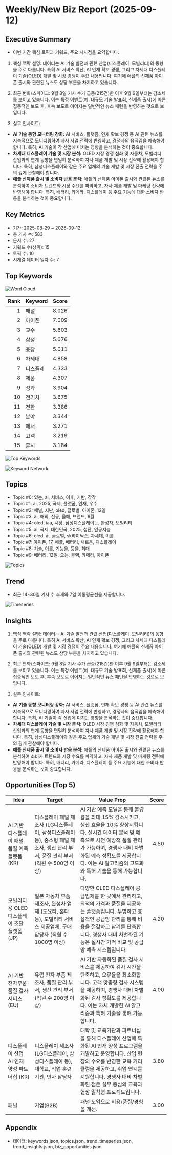 # Weekly/New Biz Report (2025-09-12)

## Executive Summary

- 이번 기간 핵심 토픽과 키워드, 주요 시사점을 요약합니다.

1. 핵심 맥락 설명:  데이터는 AI 기술 발전과 관련 산업(디스플레이, 모빌리티)의 동향을 주로 다룹니다.  특히 AI 서비스 확산, AI 인재 확보 경쟁, 그리고 차세대 디스플레이 기술(OLED) 개발 및 시장 경쟁이 주요 내용입니다.  여기에 애플의 신제품 아이폰 출시와 관련된 뉴스도 상당 부분을 차지하고 있습니다.


2. 최근 변화/스파이크: 9월 8일 기사 수가 급증(215건)한 이후 9월 9일부터는 감소세를 보이고 있습니다. 이는 특정 이벤트(예:  대규모 기술 발표회, 신제품 출시)에 따른 집중적인 보도 후, 후속 보도로 이어지는 일반적인 뉴스 패턴을 반영하는 것으로 보입니다.


3. 실무 인사이트:

* **AI 기술 동향 모니터링 강화:**  AI 서비스, 플랫폼, 인재 확보 경쟁 등 AI 관련 뉴스를 지속적으로 모니터링하여 자사 사업 전략에 반영하고,  경쟁사의 움직임을 예측해야 합니다.  특히, AI 기술이 각 산업에 미치는 영향을 분석하는 것이 중요합니다.
* **차세대 디스플레이 기술 및 시장 분석:** OLED 시장 경쟁 심화 및  자동차, 모빌리티 산업과의 연계 동향을 면밀히 분석하여  자사 제품 개발 및 시장 전략에 활용해야 합니다.  특히, 삼성디스플레이와 같은 주요 업체의 기술 개발 및 시장 진출 전략을 주의 깊게 관찰해야 합니다.
* **애플 신제품 출시 및 소비자 반응 분석:**  애플의 신제품 아이폰 출시와 관련된 뉴스를 분석하여  소비자 트렌드와 시장 수요를 파악하고, 자사 제품 개발 및 마케팅 전략에 반영해야 합니다. 특히, 배터리, 카메라, 디스플레이 등 주요 기능에 대한 소비자 반응을 분석하는 것이 중요합니다.

## Key Metrics

- 기간: 2025-08-29 ~ 2025-09-12
- 총 기사 수: 583
- 문서 수: 27
- 키워드 수(상위): 15
- 토픽 수: 10
- 시계열 데이터 일자 수: 7

## Top Keywords

![Word Cloud](fig/wordcloud.png)

| Rank | Keyword | Score |
|---:|---|---:|
| 1 | 패널 | 8.026 |
| 2 | 아이폰 | 7.009 |
| 3 | 교수 | 5.603 |
| 4 | 삼성 | 5.076 |
| 5 | 총장 | 5.011 |
| 6 | 차세대 | 4.858 |
| 7 | 디스플레 | 4.333 |
| 8 | 제품 | 4.307 |
| 9 | 성과 | 3.904 |
| 10 | 전기차 | 3.675 |
| 11 | 전환 | 3.386 |
| 12 | 분야 | 3.344 |
| 13 | 에서 | 3.271 |
| 14 | 고객 | 3.219 |
| 15 | 출시 | 3.184 |

![Top Keywords](fig/top_keywords.png)

![Keyword Network](fig/keyword_network.png)

## Topics

- Topic #0: 있는, ai, 서비스, 이후, 기반, 각각
- Topic #1: ai, 2025, 국제, 플랫폼, 인재, 우수
- Topic #2: 패널, 지난, oled, 글로벌, 아이폰, 12일
- Topic #3: ai, 해외, 신규, 올해, 브랜드, 8월
- Topic #4: oled, iaa, 시장, 삼성디스플레이는, 완성차, 모빌리티
- Topic #5: ai, 국제, 대한민국, 2025, 첨단, 인공지능
- Topic #6: oled, ai, 글로벌, sk하이닉스, 차세대, 이를
- Topic #7: 아이폰, 17, 애플, 배터리, 새로운, 디스플레이
- Topic #8: 기술, 이를, 기능을, 등을, 최대
- Topic #9: 배터리, 12일, 오는, 블랙, 카메라, 아이폰

![Topics](fig/topics.png)

## Trend

- 최근 14~30일 기사 수 추세와 7일 이동평균선을 제공합니다.

![Timeseries](fig/timeseries.png)

## Insights

1. 핵심 맥락 설명:  데이터는 AI 기술 발전과 관련 산업(디스플레이, 모빌리티)의 동향을 주로 다룹니다.  특히 AI 서비스 확산, AI 인재 확보 경쟁, 그리고 차세대 디스플레이 기술(OLED) 개발 및 시장 경쟁이 주요 내용입니다.  여기에 애플의 신제품 아이폰 출시와 관련된 뉴스도 상당 부분을 차지하고 있습니다.


2. 최근 변화/스파이크: 9월 8일 기사 수가 급증(215건)한 이후 9월 9일부터는 감소세를 보이고 있습니다. 이는 특정 이벤트(예:  대규모 기술 발표회, 신제품 출시)에 따른 집중적인 보도 후, 후속 보도로 이어지는 일반적인 뉴스 패턴을 반영하는 것으로 보입니다.


3. 실무 인사이트:

* **AI 기술 동향 모니터링 강화:**  AI 서비스, 플랫폼, 인재 확보 경쟁 등 AI 관련 뉴스를 지속적으로 모니터링하여 자사 사업 전략에 반영하고,  경쟁사의 움직임을 예측해야 합니다.  특히, AI 기술이 각 산업에 미치는 영향을 분석하는 것이 중요합니다.
* **차세대 디스플레이 기술 및 시장 분석:** OLED 시장 경쟁 심화 및  자동차, 모빌리티 산업과의 연계 동향을 면밀히 분석하여  자사 제품 개발 및 시장 전략에 활용해야 합니다.  특히, 삼성디스플레이와 같은 주요 업체의 기술 개발 및 시장 진출 전략을 주의 깊게 관찰해야 합니다.
* **애플 신제품 출시 및 소비자 반응 분석:**  애플의 신제품 아이폰 출시와 관련된 뉴스를 분석하여  소비자 트렌드와 시장 수요를 파악하고, 자사 제품 개발 및 마케팅 전략에 반영해야 합니다. 특히, 배터리, 카메라, 디스플레이 등 주요 기능에 대한 소비자 반응을 분석하는 것이 중요합니다.

## Opportunities (Top 5)

| Idea | Target | Value Prop | Score |
|---|---|---|---:|
| AI 기반 디스플레이 패널 품질 예측 플랫폼 (KR) | 디스플레이 패널 제조사 (LG디스플레이, 삼성디스플레이 등), 중소형 패널 제조사,  생산 관리 부서, 품질 관리 부서 (직원 수 500명 이상) | AI 기반 예측 모델을 통해 불량률을 최대 15% 감소시키고, 생산 효율을 10% 향상시킵니다.  실시간 데이터 분석 및 예측으로 사전 예방적 품질 관리가 가능하며,  경쟁사 대비 차별화된 예측 정확도를 제공합니다.  이는 AI 알고리즘의 고도화와 특허 기술을 통해 가능합니다. | 4.50 |
| 모빌리티용 OLED 디스플레이 조달 플랫폼 (JP) | 일본 자동차 부품 제조사, 완성차 업체 (도요타, 혼다 등), 모빌리티 서비스 제공업체, 구매 담당자 (직원 수 1000명 이상) | 다양한 OLED 디스플레이 공급업체를 한 곳에서 관리하고,  최적의 가격과 품질을 제공하는 플랫폼입니다.  투명하고 효율적인 공급망 관리를 통해 비용을 절감하고 납기를 단축합니다.  경쟁사 대비 차별화된 기능은 실시간 가격 비교 및 공급망 예측 시스템입니다. | 4.20 |
| AI 기반 전자부품 품질 검사 서비스 (EU) | 유럽 전자 부품 제조사,  품질 관리 부서, 생산 관리 부서 (직원 수 200명 이상) | AI 기반 자동화된 품질 검사 서비스를 제공하여 검사 시간을 단축하고,  오류율을 최소화합니다.  고객 맞춤형 검사 시스템을 제공하며,  경쟁사 대비 차별화된 검사 정확도를 제공합니다.  이는 자체 개발한 AI 알고리즘과 특허 기술을 통해 가능합니다. | 4.00 |
| 디스플레이 산업 AI 인재 양성 파트너십 (KR) | 디스플레이 제조사 (LG디스플레이, 삼성디스플레이 등),  대학교,  직업 훈련 기관,  인사 담당자 | 대학 및 교육기관과 파트너십을 통해 디스플레이 산업에 특화된 AI 인재 양성 프로그램을 개발하고 운영합니다.  산업 현장의 수요를 반영한 교육 커리큘럼을 제공하고,  취업 연계를 지원합니다.  경쟁사 대비 차별화된 점은 실무 중심의 교육과 현장 밀착형 프로젝트입니다. | 3.80 |
| 패널 | 기업(B2B) | 패널 도입으로 비용/품질/경험을 개선. | 3.00 |

## Appendix

- 데이터: keywords.json, topics.json, trend_timeseries.json, trend_insights.json, biz_opportunities.json
